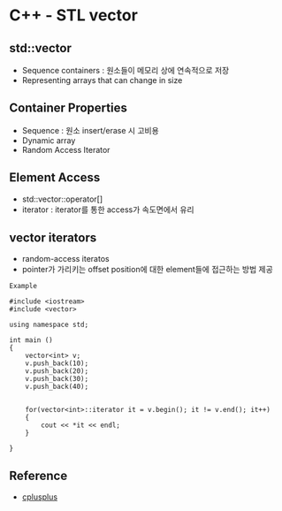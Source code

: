 # C++ - STL vector

## std::vector
- Sequence containers : 원소들이 메모리 상에 연속적으로 저장
- Representing arrays that can change in size

## Container Properties
- Sequence : 원소 insert/erase 시 고비용
- Dynamic array
- Random Access Iterator

## Element Access
- std::vector::operator[]
- iterator : iterator를 통한 access가 속도면에서 유리

## vector iterators
- random-access iteratos
- pointer가 가리키는 offset position에 대한 element들에 접근하는 방법 제공
```shell
Example

#include <iostream>
#include <vector>

using namespace std;

int main ()
{
	vector<int> v;
	v.push_back(10);
	v.push_back(20);
	v.push_back(30);
	v.push_back(40);


	for(vector<int>::iterator it = v.begin(); it != v.end(); it++)
	{
		cout << *it << endl;
	}

}

```

## Reference
* [cplusplus](http://www.cplusplus.com/reference/vector/)